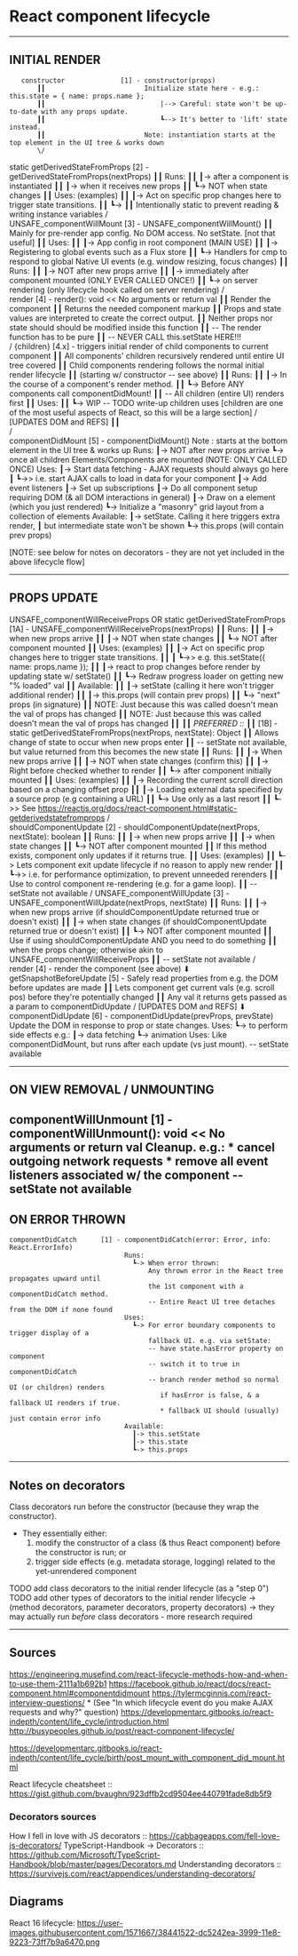 React component lifecycle
=========================
----------------------------------------------------------------------------------------------------
INITIAL RENDER
--------------
       constructor              [1] - constructor(props)
           ┃┃                         Initialize state here - e.g.: this.state = { name: props.name };
           ┃┃                             |--> Careful: state won't be up-to-date with any props update.
           ┃┃                             ┗--> It's better to 'lift' state instead.
           ┃┃                         Note: instantiation starts at the top element in the UI tree & works down
           \/ 
static getDerivedStateFromProps [2] - getDerivedStateFromProps(nextProps)
           ┃┃                         Runs:
           ┃┃                           ┃-> after a component is instantiated
           ┃┃                           ┃-> when it receives new props
           ┃┃                           ┗-> NOT when state changes
           ┃┃                         Uses: (examples)
           ┃┃                           ┃-> Act on specific prop changes here to trigger state transitions.
           ┃┃                           ┗-> 
           ┃┃                         Intentionally static to prevent reading & writing instance variables
           \/         
   UNSAFE_componentWillMount    [3] - UNSAFE_componentWillMount()
           ┃┃                         Mainly for pre-render app config. No DOM access. No setState. [not that useful]
           ┃┃                         Uses:
           ┃┃                           ┃-> App config in root component (MAIN USE)
           ┃┃                           ┃-> Registering to global events such as a Flux store
           ┃┃                           ┗-> Handlers for cmp to respond to global Native UI events (e.g. window resizing, focus changes)
           ┃┃                         Runs:
           ┃┃                           ┃-> NOT after new props arrive
           ┃┃                           ┃-> immediately after component mounted (ONLY EVER CALLED ONCE!)
           ┃┃                           ┗-> on server rendering (only lifecycle hook called on server rendering)
           \/  
         render                 [4] - render(): void  << No arguments or return val
           ┃┃                         Render the component
           ┃┃                         Returns the needed component markup
           ┃┃                         Props and state values are interpreted to create the correct output.
           ┃┃                         Neither props nor state should should be modified inside this function
           ┃┃                         -- The render function has to be pure
           ┃┃                         -- NEVER CALL this.setState HERE!!!           
           \/ 
       {children}               [4.x] - triggers initial render of child components to current component
           ┃┃                         All components' children recursively rendered until entire UI tree covered
           ┃┃                         Child components rendering follows the normal initial render lifecycle
           ┃┃                            (starting w/ constructor -- see above)
           ┃┃                         Runs:
           ┃┃                           ┃-> In the course of a component's render method.
           ┃┃                           ┗-> Before ANY components call componentDidMount!
           ┃┃                               -- All children (entire UI) renders first
           ┃┃                         Uses:
           ┃┃                           ┗-> WIP -- TODO write-up children uses [children are one of the most useful aspects of React, so this will be a large section]
           \/ 
  [UPDATES DOM and REFS]
           ┃┃  
           \/  
    componentDidMount           [5] - componentDidMount()
                                      Note : starts at the bottom element in the UI tree & works up
                                      Runs:
                                        ┃-> NOT after new props arrive
                                        ┗-> once all children Elements/Components are mounted (NOTE: ONLY CALLED ONCE)
                                      Uses:
                                        ┃-> Start data fetching - AJAX requests should always go here
                                        ┃   ┗->> i.e. start AJAX calls to load in data for your component
                                        ┃-> Add event listeners
                                        ┃-> Set up subscriptions
                                        ┃-> Do all component setup requiring DOM (& all DOM interactions in general)
                                        ┃-> Draw on a <canvas> element (which you just rendered)
                                        ┗-> Initialize a "masonry" grid layout from a collection of elements
                                      Available:
                                        ┃-> setState. Calling it here triggers extra render,
                                        ┃             but intermediate state won't be shown
                                        ┗-> this.props (will contain prev props)

[NOTE: see below for notes on decorators - they are not yet included in the above lifecycle flow]

----------------------------------------------------------------------------------------------------
PROPS UPDATE
------------
UNSAFE_componentWillReceiveProps
           OR
static getDerivedStateFromProps  [1A] - UNSAFE_componentWillReceiveProps(nextProps)
           ┃┃                           Runs:
           ┃┃                             ┃-> when new props arrive
           ┃┃                             ┃-> NOT when state changes
           ┃┃                             ┗-> NOT after component mounted
           ┃┃                           Uses: (examples)
           ┃┃                             ┃-> Act on specific prop changes here to trigger state transitions.
           ┃┃                             ┃   ┗->> e.g. this.setState({ name: props.name });
           ┃┃                             ┃-> react to prop changes before render by updating state w/ setState()
           ┃┃                             ┗-> Redraw progress loader on getting new "% loaded" val
           ┃┃                           Available:
           ┃┃                             ┃-> setState (calling it here won't trigger additional render)
           ┃┃                             ┃-> this.props (will contain prev props)
           ┃┃                             ┗-> "next" props (in signature)
           ┃┃                             NOTE: Just because this was called doesn't mean the val of props has changed
           ┃┃                             NOTE: Just because this was called doesn't mean the val of props has changed
           ┃┃
           ┃┃                    *PREFERRED ::*
           ┃┃                    [1B] - static getDerivedStateFromProps(nextProps, nextState): Object
           ┃┃                           Allows change of state to occur when new props enter
           ┃┃                           -- setState not available, but value returned from this becomes the new state
           ┃┃                           Runs:
           ┃┃                             ┃-> When new props arrive
           ┃┃                             ┃-> NOT when state changes (confirm this)
           ┃┃                             ┃-> Right before checked whether to render
           ┃┃                             ┗-> after component initially mounted
           ┃┃                           Uses: (examples)
           ┃┃                             ┃-> Recording the current scroll direction based on a changing offset prop
           ┃┃                             ┃-> Loading external data specified by a source prop (e.g containing a URL)
           ┃┃                             ┗-> Use only as a last resort
           ┃┃                                 ┗->> See https://reactjs.org/docs/react-component.html#static-getderivedstatefromprops
           \/       
  shouldComponentUpdate           [2] - shouldComponentUpdate(nextProps, nextState): boolean
           ┃┃                           Runs:
           ┃┃                             ┃-> when new props arrive
           ┃┃                             ┃-> when state changes
           ┃┃                             ┗-> NOT after component mounted
           ┃┃                           If this method exists, component only updates if it returns true.
           ┃┃                           Uses: (examples)
           ┃┃                             ┗-> Lets component exit update lifecycle if no reason to apply new render
           ┃┃                                 ┗->> i.e. for performance optimization, to prevent unneeded rerenders
           ┃┃                           Use to control component re-rendering (e.g. for a game loop).
           ┃┃                           -- setState not available
           \/
 UNSAFE_componentWillUpdate       [3] - UNSAFE_componentWillUpdate(nextProps, nextState)
           ┃┃                           Runs:
           ┃┃                             ┃-> when new props arrive (if shouldComponentUpdate returned true or doesn't exist)
           ┃┃                             ┃-> when state changes (if shouldComponentUpdate returned true or doesn't exist)
           ┃┃                             ┗-> NOT after component mounted
           ┃┃                           Use if using shouldComponentUpdate AND you need to do something
           ┃┃                           when the props change; otherwise akin to UNSAFE_componentWillReceiveProps
           ┃┃                           -- setState not available
           \/      
         render                   [4] - render the component (see above)
           ⬇
  getSnapshotBeforeUpdate         [5] - Safely read properties from e.g. the DOM before updates are made
           ┃┃                           Lets component get current vals (e.g. scroll pos) before they're potentially changed
           ┃┃                           Any val it returns gets passed as a param to componentDidUpdate
           \/
  [UPDATES DOM and REFS]
           ⬇       
   componentDidUpdate             [6] - componentDidUpdate(prevProps, prevState)
                                        Update the DOM in response to prop or state changes.
                                        Uses:
                                          ┗-> to perform side effects e.g.:
                                              ┃-> data fetching
                                              ┗-> animation
                                        Uses: 
                                        Like componentDidMount, but runs after each update (vs just mount).
                                        -- setState available

----------------------------------------------------------------------------------------------------
ON VIEW REMOVAL / UNMOUNTING
----------------------------
  componentWillUnmount     [1] - componentWillUnmount(): void   << No arguments or return val
                                 Cleanup. e.g.:
                                 * cancel outgoing network requests
                                 * remove all event listeners associated w/ the component
                                 -- setState not available
----------------------------------------------------------------------------------------------------
ON ERROR THROWN
---------------
    componentDidCatch      [1] - componentDidCatch(error: Error, info: React.ErrorInfo)
                                 Runs:
                                   ┗-> When error thrown:
                                       Any thrown error in the React tree propagates upward until
                                       the 1st component with a componentDidCatch method.
                                       -- Entire React UI tree detaches from the DOM if none found
                                 Uses:
                                   ┗-> For error boundary components to trigger display of a
                                       fallback UI. e.g. via setState:
                                       -- have state.hasError property on component
                                       -- switch it to true in componentDidCatch
                                       -- branch render method so normal UI (or children) renders
                                          if hasError is false, & a fallback UI renders if true.
                                          * fallback UI should (usually) just contain error info
                                 Available:
                                   ┃-> this.setState
                                   ┃-> this.state
                                   ┗-> this.props

----------------------------------------------------------------------------------------------------
Notes on decorators
-------------------
Class decorators run before the constructor (because they wrap the constructor).
*   They essentially either:
    1. modify the constructor of a class (& thus React component) before the constructor is run; or
    2. trigger side effects (e.g. metadata storage, logging) related to the yet-unrendered component

TODO add class decorators to the initial render lifecycle (as a "step 0")
TODO add other types of decorators to the initial render lifecycle
     -> (method decorators, parameter decorators, property decorators)
     -> they may actually run *before* class decorators - more research required

----------------------------------------------------------------------------------------------------
Sources
-------
https://engineering.musefind.com/react-lifecycle-methods-how-and-when-to-use-them-2111a1b692b1
https://facebook.github.io/react/docs/react-component.html#componentdidmount
https://tylermcginnis.com/react-interview-questions/
    *   (See "In which lifecycle event do you make AJAX requests and why?" question)
https://developmentarc.gitbooks.io/react-indepth/content/life_cycle/introduction.html
http://busypeoples.github.io/post/react-component-lifecycle/

https://developmentarc.gitbooks.io/react-indepth/content/life_cycle/birth/post_mount_with_component_did_mount.html

React lifecycle cheatsheet :: https://gist.github.com/bvaughn/923dffb2cd9504ee440791fade8db5f9

### Decorators sources
How I fell in love with JS decorators :: https://cabbageapps.com/fell-love-js-decorators/
TypeScript-Handbook -> Decorators :: https://github.com/Microsoft/TypeScript-Handbook/blob/master/pages/Decorators.md
Understanding decorators :: https://survivejs.com/react/appendices/understanding-decorators/

## Diagrams
React 16 lifecycle: https://user-images.githubusercontent.com/1571667/38441522-dc5242ea-3999-11e8-9223-73ff7b9a6470.png